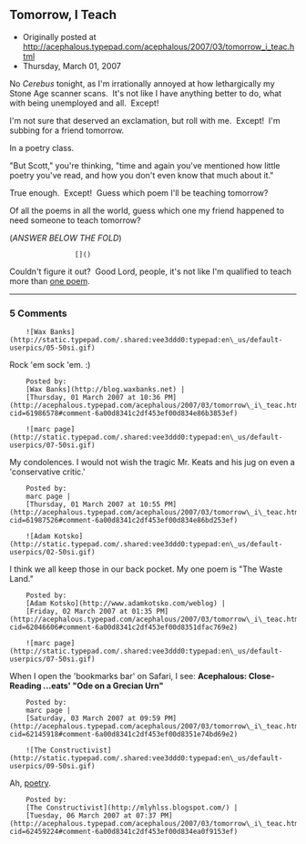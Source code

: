 ## Tomorrow, I Teach

 * Originally posted at http://acephalous.typepad.com/acephalous/2007/03/tomorrow_i_teac.html
 * Thursday, March 01, 2007



No _Cerebus_ tonight, as I'm irrationally annoyed at how lethargically my Stone Age scanner scans.  It's not like I have anything better to do, what with being unemployed and all.  Except!

I'm not sure that deserved an exclamation, but roll with me.  Except!  I'm subbing for a friend tomorrow.  

In a poetry class.  

"But Scott," you're thinking, "time and again you've mentioned how little poetry you've read, and how you don't even know that much about it."  

True enough.  Except!  Guess which poem I'll be teaching tomorrow?  

Of all the poems in all the world, guess which one my friend happened to need someone to teach tomorrow?

(_ANSWER BELOW THE FOLD_)

		

					[]()
			

Couldn't figure it out?  Good Lord, people, it's not like I'm qualified to teach more than [one poem](http://acephalous.typepad.com/acephalous/2006/11/closereading\_ex.html).

			

* * *

### 5 Comments 

		

                
[]()

	

		![Wax Banks](http://static.typepad.com/.shared:vee3ddd0:typepad:en\_us/default-userpics/05-50si.gif)
	

	

		

Rock 'em sock 'em. :)

	

		Posted by:
		[Wax Banks](http://blog.waxbanks.net) |
		[Thursday, 01 March 2007 at 10:36 PM](http://acephalous.typepad.com/acephalous/2007/03/tomorrow\_i\_teac.html?cid=61986578#comment-6a00d8341c2df453ef00d834e86b3853ef)

[]()

	

		![marc page](http://static.typepad.com/.shared:vee3ddd0:typepad:en\_us/default-userpics/07-50si.gif)
	

	

		

My condolences. I would not wish the tragic Mr. Keats and his jug on even a 'conservative critic.'

	

		Posted by:
		marc page |
		[Thursday, 01 March 2007 at 10:55 PM](http://acephalous.typepad.com/acephalous/2007/03/tomorrow\_i\_teac.html?cid=61987526#comment-6a00d8341c2df453ef00d834e86bd253ef)

[]()

	

		![Adam Kotsko](http://static.typepad.com/.shared:vee3ddd0:typepad:en\_us/default-userpics/02-50si.gif)
	

	

		

I think we all keep those in our back pocket.  My one poem is "The Waste Land."

	

		Posted by:
		[Adam Kotsko](http://www.adamkotsko.com/weblog) |
		[Friday, 02 March 2007 at 01:35 PM](http://acephalous.typepad.com/acephalous/2007/03/tomorrow\_i\_teac.html?cid=62046606#comment-6a00d8341c2df453ef00d8351dfac769e2)

[]()

	

		![marc page](http://static.typepad.com/.shared:vee3ddd0:typepad:en\_us/default-userpics/07-50si.gif)
	

	

		

When I open the 'bookmarks bar' on Safari, I see:  **Acephalous: Close-Reading ...eats' "Ode on a Grecian Urn"**

	

		Posted by:
		marc page |
		[Saturday, 03 March 2007 at 09:59 PM](http://acephalous.typepad.com/acephalous/2007/03/tomorrow\_i\_teac.html?cid=62145918#comment-6a00d8341c2df453ef00d8351e74bd69e2)

[]()

	

		![The Constructivist](http://static.typepad.com/.shared:vee3ddd0:typepad:en\_us/default-userpics/09-50si.gif)
	

	

		

Ah, [poetry](http://mlyhlss.blogspot.com/2007/03/13-views-of-neoconservative.html).

	

		Posted by:
		[The Constructivist](http://mlyhlss.blogspot.com/) |
		[Tuesday, 06 March 2007 at 07:37 PM](http://acephalous.typepad.com/acephalous/2007/03/tomorrow\_i\_teac.html?cid=62459224#comment-6a00d8341c2df453ef00d834ea0f9153ef)

		

        